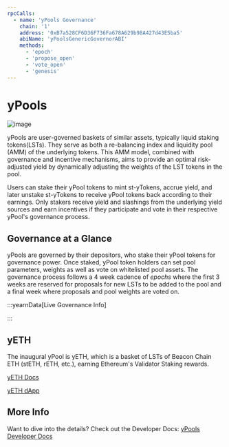```yaml
---
rpcCalls:  
  - name: 'yPools Governance'
    chain: '1'
    address: '0xB7a528CF6D36F736Fa678A629b98A427d43E5ba5'
    abiName: 'yPoolsGenericGovernorABI'
    methods:  
      - 'epoch'
      - 'propose_open'
      - 'vote_open'
      - 'genesis'
---
```


# yPools

![image](/img/product-pages/ypools-banner3.png)

yPools are user-governed baskets of similar assets, typically liquid staking tokens(LSTs). They serve as both a re-balancing index and liquidity pool (AMM) of the underlying tokens. This AMM model, combined with governance and incentive mechanisms, aims to provide an optimal risk-adjusted yield by dynamically adjusting the weights of the LST tokens in the pool.

Users can stake their yPool tokens to mint st-yTokens, accrue yield, and later unstake st-yTokens to receive yPool tokens back according to their earnings. Only stakers receive yield and slashings from the underlying yield sources and earn incentives if they participate and vote in their respective yPool's governance process.

## Governance at a Glance

yPools are governed by their depositors, who stake their yPool tokens for governance power. Once staked, yPool token holders can set pool parameters, weights as well as vote on whitelisted pool assets. The governance process follows a 4 week cadence of *epochs* where the first 3 weeks are reserved for proposals for new LSTs to be added to the pool and a final week where proposals and pool weights are voted on.

:::yearnData[Live Governance Info]

<GovDataYPools/>

:::

## yETH

The inaugural yPool is yETH, which is a basket of LSTs of Beacon Chain ETH (stETH, rETH, etc.), earning Ethereum's Validator Staking rewards.

<PrettyLink>[yETH Docs](./yeth/overview)</PrettyLink>

<PrettyLink>[yETH dApp](https://yeth.yearn.fi/)</PrettyLink>

## More Info

Want to dive into the details? Check out the Developer Docs:
<PrettyLink>[yPools Developer Docs](/developers/ypools/ypools-overview)</PrettyLink>
